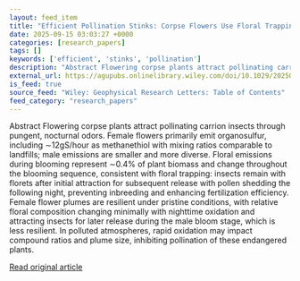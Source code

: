 ```yaml
---
layout: feed_item
title: "Efficient Pollination Stinks: Corpse Flowers Use Floral Trapping and Persistent Emissions"
date: 2025-09-15 03:03:27 +0000
categories: [research_papers]
tags: []
keywords: ['efficient', 'stinks', 'pollination']
description: "Abstract Flowering corpse plants attract pollinating carrion insects through pungent, nocturnal odors"
external_url: https://agupubs.onlinelibrary.wiley.com/doi/10.1029/2025GL117021?af=R
is_feed: true
source_feed: "Wiley: Geophysical Research Letters: Table of Contents"
feed_category: "research_papers"
---
```


Abstract Flowering corpse plants attract pollinating carrion insects through pungent, nocturnal odors. Female flowers primarily emit organosulfur, including ∼12gS/hour as methanethiol with mixing ratios comparable to landfills; male emissions are smaller and more diverse. Floral emissions during blooming represent ∼0.4% of plant biomass and change throughout the blooming sequence, consistent with floral trapping: insects remain with florets after initial attraction for subsequent release with pollen shedding the following night, preventing inbreeding and enhancing fertilization efficiency. Female flower plumes are resilient under pristine conditions, with relative floral composition changing minimally with nighttime oxidation and attracting insects for later release during the male bloom stage, which is less resilient. In polluted atmospheres, rapid oxidation may impact compound ratios and plume size, inhibiting pollination of these endangered plants.

[Read original article](https://agupubs.onlinelibrary.wiley.com/doi/10.1029/2025GL117021?af=R)
